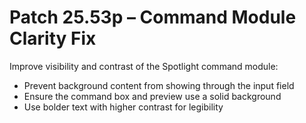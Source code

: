 # Patch 25.53p – Command Module Clarity Fix

Improve visibility and contrast of the Spotlight command module:

- Prevent background content from showing through the input field
- Ensure the command box and preview use a solid background
- Use bolder text with higher contrast for legibility

